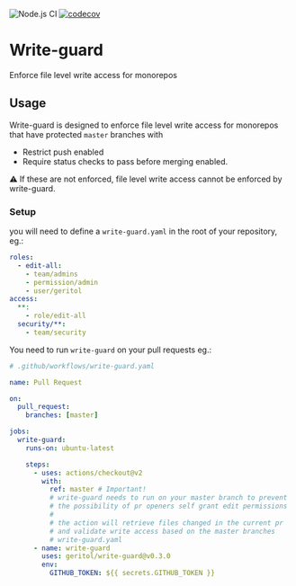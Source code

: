 ![Node.js CI](https://github.com/geritol/write-guard/workflows/Node.js%20CI/badge.svg)
[![codecov](https://codecov.io/gh/geritol/write-guard/branch/master/graph/badge.svg)](https://codecov.io/gh/geritol/write-guard)

# Write-guard

Enforce file level write access for monorepos

## Usage

Write-guard is designed to enforce file level write access for monorepos that have protected `master` branches with

- Restrict push enabled
- Require status checks to pass before merging
  enabled.

:warning: If these are not enforced, file level write access cannot be enforced by write-guard.

### Setup

you will need to define a `write-guard.yaml` in the root of your repository, eg.:

```yaml
roles:
  - edit-all:
    - team/admins
    - permission/admin
    - user/geritol
access:
  **:
    - role/edit-all
  security/**:
    - team/security
```

You need to run `write-guard` on your pull requests eg.:

```yaml
# .github/workflows/write-guard.yaml

name: Pull Request

on:
  pull_request:
    branches: [master]

jobs:
  write-guard:
    runs-on: ubuntu-latest

    steps:
      - uses: actions/checkout@v2
        with:
          ref: master # Important!
          # write-guard needs to run on your master branch to prevent
          # the possibility of pr openers self grant edit permissions
          #
          # the action will retrieve files changed in the current pr
          # and validate write access based on the master branches
          # write-guard.yaml
      - name: write-guard
        uses: geritol/write-guard@v0.3.0
        env:
          GITHUB_TOKEN: ${{ secrets.GITHUB_TOKEN }}
```
